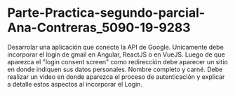 # Parte-Practica-segundo-parcial-Ana-Contreras_5090-19-9283
Desarrolar una aplicación que conecte la API de Google. Unicamente debe incorporar el login de gmail en Angular, ReactJS o en VueJS.
Luego de que aparezca el "login consent screen" como redirección debe aparecer un sitio en donde indiquen sus datos personales. Nombre completo y carné. 
Debe realizar un video en donde aparezca el proceso de autenticación y explicar a detalle estos aspectos al incorporar el Login.
